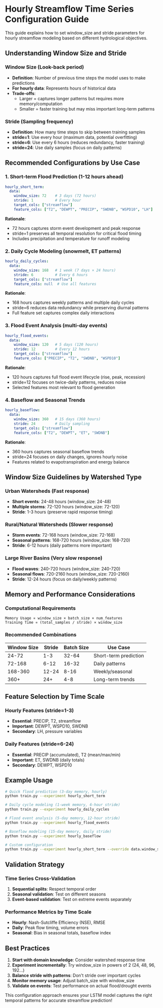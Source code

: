 # Hourly Streamflow Time Series Configuration Guide

This guide explains how to set window_size and stride parameters for hourly streamflow modeling based on different hydrological objectives.

## Understanding Window Size and Stride

### Window Size (Look-back period)
- **Definition**: Number of previous time steps the model uses to make predictions
- **For hourly data**: Represents hours of historical data
- **Trade-offs**: 
  - Larger = captures longer patterns but requires more memory/computation
  - Smaller = faster training but may miss important long-term patterns

### Stride (Sampling frequency)  
- **Definition**: How many time steps to skip between training samples
- **stride=1**: Use every hour (maximum data, potential overfitting)
- **stride=6**: Use every 6 hours (reduces redundancy, faster training)
- **stride=24**: Use daily samples (focus on daily patterns)

## Recommended Configurations by Use Case

### 1. Short-term Flood Prediction (1-12 hours ahead)
```yaml
hourly_short_term:
  data:
    window_size: 72    # 3 days (72 hours)
    stride: 1          # Every hour
    target_cols: ["streamflow"]
    feature_cols: ["T2", "DEWPT", "PRECIP", "SWDNB", "WSPD10", "LH"]
```
**Rationale**: 
- 72 hours captures storm event development and peak response
- stride=1 preserves all temporal resolution for critical flood timing
- Includes precipitation and temperature for runoff modeling

### 2. Daily Cycle Modeling (snowmelt, ET patterns)
```yaml
hourly_daily_cycles:
  data:
    window_size: 168   # 1 week (7 days × 24 hours)
    stride: 6          # Every 6 hours  
    target_cols: ["streamflow"]
    feature_cols: null  # Use all features
```
**Rationale**:
- 168 hours captures weekly patterns and multiple daily cycles
- stride=6 reduces data redundancy while preserving diurnal patterns
- Full feature set captures complex daily interactions

### 3. Flood Event Analysis (multi-day events)
```yaml
hourly_flood_events:
  data:
    window_size: 120   # 5 days (120 hours)
    stride: 12         # Every 12 hours
    target_cols: ["streamflow"] 
    feature_cols: ["PRECIP", "T2", "SWDNB", "WSPD10"]
```
**Rationale**:
- 120 hours captures full flood event lifecycle (rise, peak, recession)
- stride=12 focuses on twice-daily patterns, reduces noise
- Selected features most relevant to flood generation

### 4. Baseflow and Seasonal Trends
```yaml
hourly_baseflow:
  data:
    window_size: 360   # 15 days (360 hours)
    stride: 24         # Daily sampling
    target_cols: ["streamflow"]
    feature_cols: ["T2", "DEWPT", "ET", "SWDNB"]
```
**Rationale**:
- 360 hours captures seasonal baseflow trends
- stride=24 focuses on daily changes, ignores hourly noise
- Features related to evapotranspiration and energy balance

## Window Size Guidelines by Watershed Type

### Urban Watersheds (Fast response)
- **Short events**: 24-48 hours (window_size: 24-48)
- **Multiple storms**: 72-120 hours (window_size: 72-120)
- **Stride**: 1-3 hours (preserve rapid response timing)

### Rural/Natural Watersheds (Slower response)
- **Storm events**: 72-168 hours (window_size: 72-168)
- **Seasonal patterns**: 168-720 hours (window_size: 168-720)
- **Stride**: 6-12 hours (daily patterns more important)

### Large River Basins (Very slow response)
- **Flood waves**: 240-720 hours (window_size: 240-720)
- **Seasonal flows**: 720-2160 hours (window_size: 720-2160)
- **Stride**: 12-24 hours (focus on daily/weekly patterns)

## Memory and Performance Considerations

### Computational Requirements
```
Memory Usage ∝ window_size × batch_size × num_features
Training Time ∝ (total_samples / stride) × window_size
```

### Recommended Combinations
| Window Size | Stride | Batch Size | Use Case |
|-------------|--------|------------|----------|
| 24-72       | 1-3    | 32-64      | Short-term prediction |
| 72-168      | 6-12   | 16-32      | Daily patterns |
| 168-360     | 12-24  | 8-16       | Weekly/seasonal |
| 360+        | 24+    | 4-8        | Long-term trends |

## Feature Selection by Time Scale

### Hourly Features (stride=1-3)
- **Essential**: PRECIP, T2, streamflow
- **Important**: DEWPT, WSPD10, SWDNB
- **Secondary**: LH, pressure variables

### Daily Features (stride=6-24)  
- **Essential**: PRECIP (accumulated), T2 (mean/max/min)
- **Important**: ET, SWDNB (daily totals)
- **Secondary**: DEWPT, WSPD10

## Example Usage

```bash
# Quick flood prediction (3-day memory, hourly)
python train.py --experiment hourly_short_term

# Daily cycle modeling (1-week memory, 6-hour stride)  
python train.py --experiment hourly_daily_cycles

# Flood event analysis (5-day memory, 12-hour stride)
python train.py --experiment hourly_flood_events

# Baseflow modeling (15-day memory, daily stride)
python train.py --experiment hourly_baseflow

# Custom configuration
python train.py --experiment hourly_short_term --override data.window_size=96 data.stride=2
```

## Validation Strategy

### Time Series Cross-Validation
1. **Sequential splits**: Respect temporal order
2. **Seasonal validation**: Test on different seasons  
3. **Event-based validation**: Test on extreme events separately

### Performance Metrics by Time Scale
- **Hourly**: Nash-Sutcliffe Efficiency (NSE), RMSE
- **Daily**: Peak flow timing, volume errors
- **Seasonal**: Bias in seasonal totals, baseflow index

## Best Practices

1. **Start with domain knowledge**: Consider watershed response time
2. **Experiment incrementally**: Try window_size in powers of 2 (24, 48, 96, 192...)
3. **Balance stride with patterns**: Don't stride over important cycles
4. **Monitor memory usage**: Adjust batch_size with window_size
5. **Validate on events**: Test performance on actual flood/drought events

This configuration approach ensures your LSTM model captures the right temporal patterns for accurate streamflow prediction!
